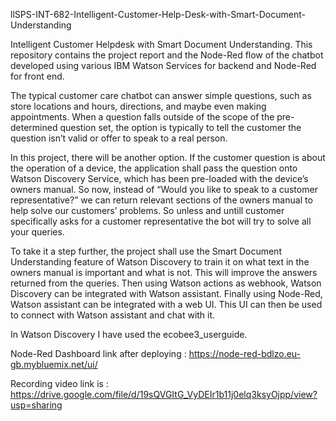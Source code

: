 llSPS-INT-682-Intelligent-Customer-Help-Desk-with-Smart-Document-Understanding

Intelligent Customer Helpdesk with Smart Document Understanding. This repository contains the project report and the Node-Red 
flow of the chatbot developed using various IBM Watson Services for backend and Node-Red for front end. 

The typical customer care chatbot can answer simple questions, such as store locations and hours, directions, and maybe even 
making appointments. When a question falls outside of the scope of the pre-determined question set, the option is typically to 
tell the customer the question isn’t valid or offer to speak to a real person. 

In this project, there will be another option. If the customer question is about the operation of a device, the application shall 
pass the question onto Watson Discovery Service, which has been pre-loaded with the device’s owners manual. So now, instead of 
“Would you like to speak to a customer representative?” we can return relevant sections of the owners manual to help solve our 
customers’ problems. So unless and untill customer specifically asks for a customer representative the bot will try to solve all 
your queries.

To take it a step further, the project shall use the Smart Document Understanding feature of Watson Discovery to train it on what 
text in the owners manual is important and what is not. This will improve the answers returned from the queries. Then using Watson 
actions as webhook, Watson Discovery can be integrated with Watson assistant. Finally using Node-Red, Watson assistant can be 
integrated with a web UI. This UI can then be used to connect with Watson assistant and chat with it.

In Watson Discovery I have used the ecobee3_userguide.

Node-Red Dashboard link after deploying : https://node-red-bdlzo.eu-gb.mybluemix.net/ui/

Recording video link is :  https://drive.google.com/file/d/19sQVGItG_VyDEIr1b11j0elq3ksyOjpp/view?usp=sharing
